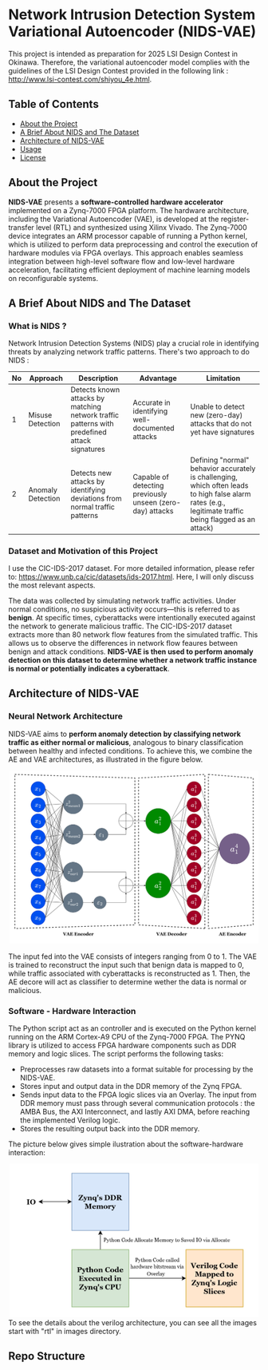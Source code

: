 # Network Intrusion Detection System Variational Autoencoder (NIDS-VAE)
This project is intended as preparation for 2025 LSI Design Contest in Okinawa. Therefore, the variational autoencoder model complies with the guidelines of the LSI Design Contest provided in the following link : http://www.lsi-contest.com/shiyou_4e.html.

## Table of Contents
- [About the Project](#About-the-Project)
- [A Brief About NIDS and The Dataset](#A-Brief-About-NIDS-and-The-Dataset)
- [Architecture of NIDS-VAE](#Architecture-of-NIDS-VAE)
- [Usage](#usage)
- [License](#license)

## About the Project
**NIDS-VAE** presents a **software-controlled hardware accelerator** implemented on a Zynq-7000 FPGA platform. The hardware architecture, including the Variational Autoencoder (VAE), is developed at the register-transfer level (RTL) and synthesized using Xilinx Vivado. The Zynq-7000 device integrates an ARM processor capable of running a Python kernel, which is utilized to perform data preprocessing and control the execution of hardware modules via FPGA overlays. This approach enables seamless integration between high-level software flow and low-level hardware acceleration, facilitating efficient deployment of machine learning models on reconfigurable systems.

## A Brief About NIDS and The Dataset
### What is NIDS ?
Network Intrusion Detection Systems (NIDS) play a crucial role in identifying threats by analyzing network traffic patterns. There's two approach to do NIDS :

| No | Approach | Description | Advantage | Limitation |
|----| -------- | ----------- | --------- | ---------- |
| 1  | Misuse Detection | Detects known attacks by matching network traffic patterns with predefined attack signatures | Accurate in identifying well-documented attacks | Unable to detect new (zero-day) attacks that do not yet have signatures |
| 2  | Anomaly Detection | Detects new attacks by identifying deviations from normal traffic patterns | Capable of detecting previously unseen (zero-day) attacks | Defining "normal" behavior accurately is challenging, which often leads to high false alarm rates (e.g., legitimate traffic being flagged as an attack)|


### Dataset and Motivation of this Project
I use the CIC-IDS-2017 dataset. For more detailed information, please refer to: https://www.unb.ca/cic/datasets/ids-2017.html. Here, I will only discuss the most relevant aspects. 

The data was collected by simulating network traffic activities. Under normal conditions, no suspicious activity occurs—this is referred to as **benign**. At specific times, cyberattacks were intentionally executed against the network to generate malicious traffic. The CIC-IDS-2017 dataset extracts more than 80 network flow features from the simulated traffic. This allows us to observe the differences in network flow feaures between benign and attack conditions. **NIDS-VAE is then used to perform anomaly detection on this dataset to determine whether a network traffic instance is normal or potentially indicates a cyberattack**.

## Architecture of NIDS-VAE 

### Neural Network Architecture
NIDS-VAE aims to **perform anomaly detection by classifying network traffic as either normal or malicious**, analogous to binary classification between healthy and infected conditions. To achieve this, we combine the AE and VAE architectures, as illustrated in the figure below.

<div style="text-align: center;">
  <img 
    title="Fig 1. Neural Network Architecture" 
    alt="Alt text" 
    src="Images/nn_arc.jpg" 
    width="500">
</div>

The input fed into the VAE consists of integers ranging from 0 to 1.
The VAE is trained to reconstruct the input such that benign data is mapped to 0, while traffic associated with cyberattacks is reconstructed as 1. Then, the AE decore will act as classifier to determine wether the data is normal or malicious.

### Software - Hardware Interaction
The Python script act as an controller and is executed on the Python kernel running on the ARM Cortex-A9 CPU of the Zynq-7000 FPGA. The PYNQ library is utilized to access FPGA hardware components such as DDR memory and logic slices. The script performs the following tasks:
- Preprocesses raw datasets into a format suitable for processing by the NIDS-VAE.
- Stores input and output data in the DDR memory of the Zynq FPGA.
- Sends input data to the FPGA logic slices via an Overlay. The input from DDR memory must pass through several communication protocols : the AMBA Bus, the AXI Interconnect, and lastly AXI DMA, before reaching the implemented Verilog logic.
- Stores the resulting output back into the DDR memory.

The picture below gives simple ilustration about the software-hardware interaction:

<div style="text-align: center;">
  <img 
    title="Fig 2. HW-SW interaction" 
    alt="Alt text" 
    src="Images/HW-SW.jpg" 
    width="500">
</div>
To see the details about the verilog architecture, you can see all the images start with "rtl" in images directory. 

## Repo Structure 
